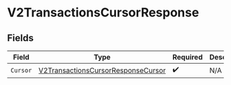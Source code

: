 # V2TransactionsCursorResponse


## Fields

| Field                                                                                               | Type                                                                                                | Required                                                                                            | Description                                                                                         |
| --------------------------------------------------------------------------------------------------- | --------------------------------------------------------------------------------------------------- | --------------------------------------------------------------------------------------------------- | --------------------------------------------------------------------------------------------------- |
| `Cursor`                                                                                            | [V2TransactionsCursorResponseCursor](../../Models/Components/V2TransactionsCursorResponseCursor.md) | :heavy_check_mark:                                                                                  | N/A                                                                                                 |